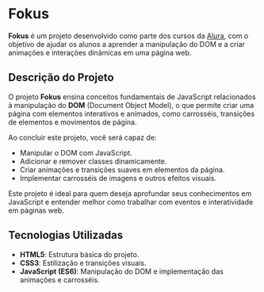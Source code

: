 # Fokus

**Fokus** é um projeto desenvolvido como parte dos cursos da [Alura](https://www.alura.com.br/), com o objetivo de ajudar os alunos a aprender a manipulação do DOM e a criar animações e interações dinâmicas em uma página web.

## Descrição do Projeto

O projeto **Fokus** ensina conceitos fundamentais de JavaScript relacionados à manipulação do **DOM** (Document Object Model), o que permite criar uma página com elementos interativos e animados, como carrosséis, transições de elementos e movimentos de página. 

Ao concluir este projeto, você será capaz de:
- Manipular o DOM com JavaScript.
- Adicionar e remover classes dinamicamente.
- Criar animações e transições suaves em elementos da página.
- Implementar carrosséis de imagens e outros efeitos visuais.

Este projeto é ideal para quem deseja aprofundar seus conhecimentos em JavaScript e entender melhor como trabalhar com eventos e interatividade em páginas web.

## Tecnologias Utilizadas

- **HTML5**: Estrutura básica do projeto.
- **CSS3**: Estilização e transições visuais.
- **JavaScript (ES6)**: Manipulação do DOM e implementação das animações e carrosséis.
